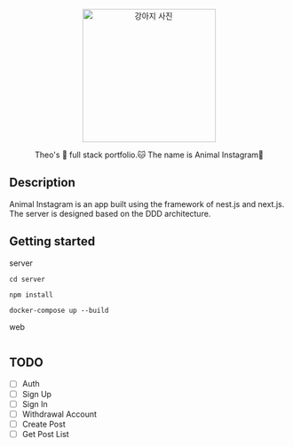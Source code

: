 <p align="center">
  <a href="/" target="blank"><img src="https://cdnweb01.wikitree.co.kr/webdata/editor/202103/02/img_20210302105652_f4642f08.webp" width="240" alt="강아지 사진" /></a>
</p>

<p align="center">Theo's 🐶 full stack portfolio.🐱 The name is Animal Instagram🐯
</p>

## Description

Animal Instagram is an app built using the framework of nest.js and next.js. The server is designed based on the DDD architecture.

## Getting started

server

```
cd server

npm install

docker-compose up --build
```

web

```

```

## TODO

- [ ] Auth
- [ ] Sign Up
- [ ] Sign In
- [ ] Withdrawal Account
- [ ] Create Post
- [ ] Get Post List
